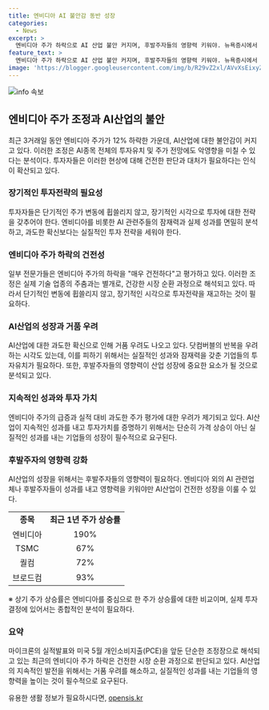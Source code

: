 ```yaml
---
title: 엔비디아 AI 불안감 동반 성장
categories:
  - News
excerpt: >
  엔비디아 주가 하락으로 AI 산업 불안 커지며, 후발주자들의 영향력 키워야. 뉴욕증시에서 3일간 12% 하락한 엔비디아 등 AI 관련주 약세, 26일 주총과 실적발표로 단순 조정장 분석. 블룸버그 설문에 90% 애널리스트 엔비디아 매수 의견 유지, AI산업 거품 우려도 제기. AI산업에 대한 확신 부족으로 나스닥지수 하락, 닷컴버블 우려도 나오며, AI 버블 우려 강화. AI로 수익 창출 필요 경고, 엔비디아 주가 과도히 높아 실적 대비 분석, 후발주자의 영향력 강화 필요성 강조.
feature_text: >
  엔비디아 주가 하락으로 AI 산업 불안 커지며, 후발주자들의 영향력 키워야. 뉴욕증시에서 3일간 12% 하락한 엔비디아 등 AI 관련주 약세, 26일 주총과 실적발표로 단순 조정장 분석. 블룸버그 설문에 90% 애널리스트 엔비디아 매수 의견 유지, AI산업 거품 우려도 제기. AI산업에 대한 확신 부족으로 나스닥지수 하락, 닷컴버블 우려도 나오며, AI 버블 우려 강화. AI로 수익 창출 필요 경고, 엔비디아 주가 과도히 높아 실적 대비 분석, 후발주자의 영향력 강화 필요성 강조.
image: 'https://blogger.googleusercontent.com/img/b/R29vZ2xl/AVvXsEixyZcFfHzMRdzZMjFBmAUKJYCLCGyLL1o632UiGVXcaFdKo_bkvkuCioo0uUKlGfBVcT3P84aROyZIXSBEx3Aw5nCQ3pTgDom1WDC4m8eifvWiAmWEEVb4x6G_l8C0QH225ldMjyaFvpxGEBGNO37VmDTDMHGhJPq73UglMfDca1-0aw/s1600/blogspot.png'
---
```


<p><img src="https://blogger.googleusercontent.com/img/b/R29vZ2xl/AVvXsEixyZcFfHzMRdzZMjFBmAUKJYCLCGyLL1o632UiGVXcaFdKo_bkvkuCioo0uUKlGfBVcT3P84aROyZIXSBEx3Aw5nCQ3pTgDom1WDC4m8eifvWiAmWEEVb4x6G_l8C0QH225ldMjyaFvpxGEBGNO37VmDTDMHGhJPq73UglMfDca1-0aw/s1600/blogspot.png" alt="info 속보" /></p>

<h2 data-ke-size="size26">엔비디아 주가 조정과 AI산업의 불안</h2>

<p data-ke-size="size16">최근 3거래일 동안 엔비디아 주가가 12% 하락한 가운데, AI산업에 대한 불안감이 커지고 있다. 이러한 조정은 AI종목 전체의 투자유치 및 주가 전망에도 악영향을 미칠 수 있다는 분석이다. 투자자들은 이러한 현상에 대해 건전한 판단과 대처가 필요하다는 인식이 확산되고 있다.</p>

<h3 data-ke-size="size23">장기적인 투자전략의 필요성</h3>

<p data-ke-size="size16">투자자들은 단기적인 주가 변동에 휩쓸리지 않고, 장기적인 시각으로 투자에 대한 전략을 갖추어야 한다. 엔비디아를 비롯한 AI 관련주들의 잠재력과 실제 성과를 면밀히 분석하고, 과도한 확신보다는 실질적인 투자 전략을 세워야 한다.</p>

<h3 data-ke-size="size23">엔비디아 주가 하락의 건전성</h3>

<p data-ke-size="size16">일부 전문가들은 엔비디아 주가의 하락을 "매우 건전하다"고 평가하고 있다. 이러한 조정은 실제 기술 업종의 주춤과는 별개로, 건강한 시장 순환 과정으로 해석되고 있다. 따라서 단기적인 변동에 휩쓸리지 않고, 장기적인 시각으로 투자전략을 재고하는 것이 필요하다.</p>

<h3 data-ke-size="size23">AI산업의 성장과 거품 우려</h3>

<p data-ke-size="size16">AI산업에 대한 과도한 확신으로 인해 거품 우려도 나오고 있다. 닷컴버블의 반복을 우려하는 시각도 있는데, 이를 피하기 위해서는 실질적인 성과와 잠재력을 갖춘 기업들의 투자유치가 필요하다. 또한, 후발주자들의 영향력이 산업 성장에 중요한 요소가 될 것으로 분석되고 있다.</p>

<h3 data-ke-size="size23">지속적인 성과와 투자 가치</h3>

<p data-ke-size="size16">엔비디아 주가의 급증과 실적 대비 과도한 주가 평가에 대한 우려가 제기되고 있다. AI산업이 지속적인 성과를 내고 투자가치를 증명하기 위해서는 단순히 가격 상승이 아닌 실질적인 성과를 내는 기업들의 성장이 필수적으로 요구된다.</p>

<h3 data-ke-size="size23">후발주자의 영향력 강화</h3>

<p data-ke-size="size16">AI산업의 성장을 위해서는 후발주자들의 영향력이 필요하다. 엔비디아 외의 AI 관련업체나 후발주자들이 성과를 내고 영향력을 키워야만 AI산업이 건전한 성장을 이룰 수 있다.</p>

<table>
    <tr>
        <td style="text-align: center; height: 17px;"><b>종목</b></td>
        <td style="text-align: center; height: 17px;"><b>최근 1년 주가 상승률</b></td>
    </tr>
    <tr>
        <td style="text-align: center; height: 17px;">엔비디아</td>
        <td style="text-align: center; height: 17px;">190%</td>
    </tr>
    <tr>
        <td style="text-align: center; height: 17px;">TSMC</td>
        <td style="text-align: center; height: 17px;">67%</td>
    </tr>
    <tr>
        <td style="text-align: center; height: 17px;">퀄컴</td>
        <td style="text-align: center; height: 17px;">72%</td>
    </tr>
    <tr>
        <td style="text-align: center; height: 17px;">브로드컴</td>
        <td style="text-align: center; height: 17px;">93%</td>
    </tr>
</table>

<p data-ke-size="size16">※ 상기 주가 상승률은 엔비디아를 중심으로 한 주가 상승률에 대한 비교이며, 실제 투자 결정에 있어서는 종합적인 분석이 필요하다.</p>

<h3 data-ke-size="size23">요약</h3>

<p data-ke-size="size16">마이크론의 실적발표와 미국 5월 개인소비지출(PCE)을 앞둔 단순한 조정장으로 해석되고 있는 최근의 엔비디아 주가 하락은 건전한 시장 순환 과정으로 판단되고 있다. AI산업의 지속적인 발전을 위해서는 거품 우려를 해소하고, 실질적인 성과를 내는 기업들의 영향력을 높이는 것이 필수적으로 요구된다.</p>
유용한 생활 정보가 필요하시다면, <a href="https://opensis.kr" rel="dofollow">opensis.kr</a>


